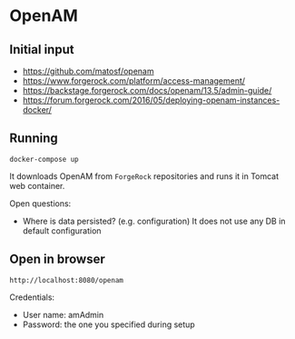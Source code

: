 # OpenAM

## Initial input

- https://github.com/matosf/openam
- https://www.forgerock.com/platform/access-management/
- https://backstage.forgerock.com/docs/openam/13.5/admin-guide/
- https://forum.forgerock.com/2016/05/deploying-openam-instances-docker/



## Running

`docker-compose up`

It downloads OpenAM from `ForgeRock` repositories and runs it in Tomcat web container.

Open questions:

- Where is data persisted? (e.g. configuration) It does not use any DB in default configuration

## Open in browser

`http://localhost:8080/openam`

Credentials:

- User name: amAdmin
- Password: the one you specified during setup
